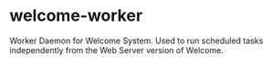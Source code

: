 # welcome-worker
Worker Daemon for Welcome System. Used to run scheduled tasks independently from the Web Server version of Welcome.
